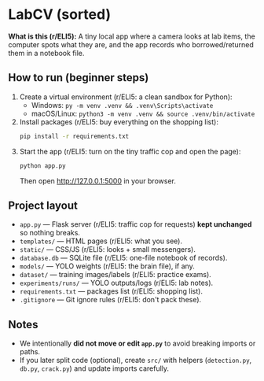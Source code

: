 # LabCV (sorted)

**What is this (r/ELI5):** A tiny local app where a camera looks at lab items, the computer spots what they are, and the app records who borrowed/returned them in a notebook file.

## How to run (beginner steps)
1. Create a virtual environment (r/ELI5: a clean sandbox for Python):
   - Windows: `py -m venv .venv && .venv\Scripts\activate`
   - macOS/Linux: `python3 -m venv .venv && source .venv/bin/activate`
2. Install packages (r/ELI5: buy everything on the shopping list):
   ```bash
   pip install -r requirements.txt
   ```
3. Start the app (r/ELI5: turn on the tiny traffic cop and open the page):
   ```bash
   python app.py
   ```
   Then open http://127.0.0.1:5000 in your browser.

## Project layout
- `app.py` — Flask server (r/ELI5: traffic cop for requests) **kept unchanged** so nothing breaks.
- `templates/` — HTML pages (r/ELI5: what you see).
- `static/` — CSS/JS (r/ELI5: looks + small messengers).
- `database.db` — SQLite file (r/ELI5: one-file notebook of records).
- `models/` — YOLO weights (r/ELI5: the brain file), if any.
- `dataset/` — training images/labels (r/ELI5: practice exams).
- `experiments/runs/` — YOLO outputs/logs (r/ELI5: lab notes).
- `requirements.txt` — packages list (r/ELI5: shopping list).
- `.gitignore` — Git ignore rules (r/ELI5: don't pack these).

## Notes
- We intentionally **did not move or edit `app.py`** to avoid breaking imports or paths.
- If you later split code (optional), create `src/` with helpers (`detection.py`, `db.py`, `crack.py`) and update imports carefully.

